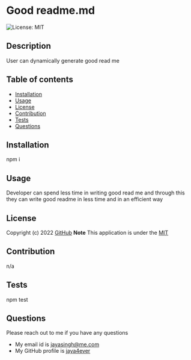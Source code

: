 # Good readme.md
  
![License: MIT](https://img.shields.io/badge/License-MIT-yellow.svg)

  ## Description
  User can dynamically generate good read me

  
  ## Table of contents
  * [Installation](#installation)
  * [Usage](#usage)
  * [License](#license)
  * [Contribution](#contribution)
  * [Tests](#tests)
  * [Questions](#questions)

  ## Installation
  npm i

   ## Usage
  Developer can spend less time in writing good read me and through this they can write good readme in less time and in an efficient way

 ## License

  Copyright (c) 2022 [GitHub](https://github.com/jaya4ever)  **Note** This application is under the [MIT](https://MIT-license.org)

  ## Contribution 
  n/a

  ## Tests
  npm test

 ## Questions
  Please reach out to me if you have any questions
  
  * My email id is jayasingh@me.com
  * My GitHub profile is [jaya4ever](https://github.com/jaya4ever)


 

